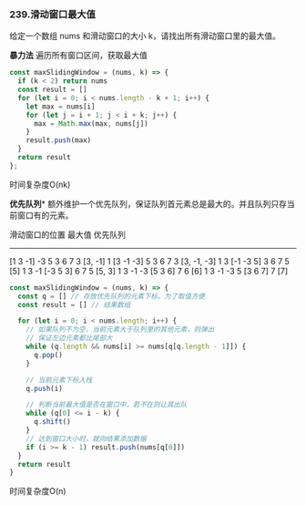 ### 239.滑动窗口最大值
给定一个数组 nums 和滑动窗口的大小 k，请找出所有滑动窗口里的最大值。

**暴力法**
遍历所有窗口区间，获取最大值
```js
const maxSlidingWindow = (nums, k) => {
  if (k < 2) return nums 
  const result = []
  for (let i = 0; i < nums.length - k + 1; i++) {
    let max = nums[i]
    for (let j = i + 1; j < i + k; j++) {
      max = Math.max(max, nums[j])
    }
    result.push(max)
  }
  return result
};
```
时间复杂度O(nk)


**优先队列***
额外维护一个优先队列，保证队列首元素总是最大的。并且队列只存当前窗口有的元素。

  滑动窗口的位置                最大值      优先队列
---------------               -----    ------
[1  3  -1] -3  5  3  6  7       3      [3, -1]
 1 [3  -1  -3] 5  3  6  7       3      [3, -1, -3]
 1  3 [-1  -3  5] 3  6  7       5      [5]
 1  3  -1 [-3  5  3] 6  7       5      [5, 3]
 1  3  -1  -3 [5  3  6] 7       6      [6]
 1  3  -1  -3  5 [3  6  7]      7      [7]


```js
const maxSlidingWindow = (nums, k) => {
  const q = [] // 存放优先队列的元素下标，为了取值方便
  const result = [] // 结果数组

  for (let i = 0; i < nums.length; i++) {
    // 如果队列不为空，当前元素大于队列里的其他元素，则弹出
    // 保证左边元素都比尾部大
    while (q.length && nums[i] >= nums[q[q.length - 1]]) {
      q.pop()
    }

    // 当前元素下标入栈
    q.push(i)

    // 判断当前最大值是否在窗口中，若不在则让其出队
    while (q[0] <= i - k) {
      q.shift()
    }
    // 达到窗口大小时，就向结果添加数据
    if (i >= k - 1) result.push(nums[q[0]])
  }
  return result
}
```
时间复杂度O(n)